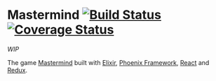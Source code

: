 # Mastermind [![Build Status](https://travis-ci.org/juliobetta/mastermind_elixir.svg?branch=feature%2Fplay)](https://travis-ci.org/juliobetta/mastermind_elixir) [![Coverage Status](https://coveralls.io/repos/github/juliobetta/mastermind_elixir/badge.svg?branch=feature%2Fplay)](https://coveralls.io/github/juliobetta/mastermind_elixir?branch=feature%2Fplay)

*WIP*


The game [Mastermind](https://en.wikipedia.org/wiki/Mastermind_(board_game)) built with [Elixir](https://github.com/elixir-lang/elixir), [Phoenix Framework](https://github.com/phoenixframework/phoenix), [React](https://github.com/facebook/react) and [Redux](https://github.com/reactjs/redux).
